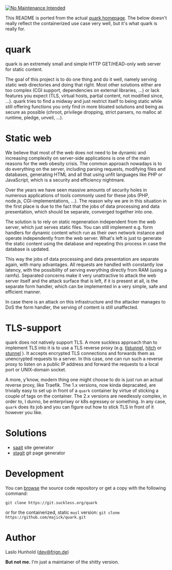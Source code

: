[![No Maintenance Intended](http://unmaintained.tech/badge.svg)](http://unmaintained.tech/)

This README is ported from the actual [quark homepage](https://tools.suckless.org/quark/). The below doesn't really reflect the containerized use case very well, but it's what quark is really for.

# quark
quark is an extremely small and simple HTTP GET/HEAD-only web server for static content.

The goal of this project is to do one thing and do it well, namely serving static web directories and doing that right. Most other solutions either are too complex (CGI support, dependencies on external libraries, ...) or lack features you expect (TLS, virtual hosts, partial content, not modified since, ...). quark tries to find a midway and just restrict itself to being static while still offering functions you only find in more bloated solutions and being as secure as possible (chroot, privilege dropping, strict parsers, no malloc at runtime, pledge, unveil, ...).

# Static web
We believe that most of the web does not need to be dynamic and increasing complexity on server-side applications is one of the main reasons for the web obesity crisis. The common approach nowadays is to do everything on the server, including parsing requests, modifying files and databases, generating HTML and all that using unfit languages like PHP or JavaScript, which is a security and efficiency nightmare.

Over the years we have seen massive amounts of security holes in numerous applications of tools commonly used for these jobs (PHP, node.js, CGI-implementations, ...). The reason why we are in this situation in the first place is due to the fact that the jobs of data processing and data presentation, which should be separate, converged together into one.

The solution is to rely on static regeneration independent from the web server, which just serves static files. You can still implement e.g. form handlers for dynamic content which run as their own network instance and operate independently from the web server. What's left is just to generate the static content using the database and repeating this process in case the database is updated.

This way the jobs of data processing and data presentation are separate again, with many advantages. All requests are handled with constantly low latency, with the possibility of serving everything directly from RAM (using a ramfs). Separated concerns make it very unattractive to attack the web server itself and the attack surface that is left, if it is present at all, is the separate form handler, which can be implemented in a very simple, safe and efficient manner.

In case there is an attack on this infrastructure and the attacker manages to DoS the form handler, the serving of content is still unaffected.

# TLS-support
quark does not natively support TLS. A more suckless approach than to implement TLS into it is to use a TLS reverse proxy (e.g. [tlstunnel](https://github.com/hannesm/tlstunnel), [hitch](https://hitch-tls.org/) or [stunnel](https://www.stunnel.org/) ). It accepts encrypted TLS connections and forwards them as unencrypted requests to a server. In this case, one can run such a reverse proxy to listen on a public IP address and forward the requests to a local port or UNIX-domain socket.

A more, y'know, modern thing one might choose to do is just run an actual reverse proxy, like Traefik. The 1.x versions, now kinda depracated, are trivially easy to set up in front of a `quark` container by virtue of sticking a couple of tags on the container. The 2.x versions are needlessly complex, in order to, I dunno, be enterprisey or k8s egressey or something. In any case, `quark` does its job and you can figure out how to stick TLS in front of it however you like.

# Solutions
- [saait](https://git.codemadness.org/saait/file/README.html) site generator
- [stagit](https://git.codemadness.org/stagit/file/README.html) git page generator

# Development
You can [browse](https://git.suckless.org/quark) the source code repository or get a copy with the following command:

`git clone https://git.suckless.org/quark`

or for the containerized, static `musl` version:
`git clone https://github.com/majick/quark.git`


# Author
Laslo Hunhold (dev@frign.de)

**But not me.** I'm just a maintainer of the shitty version.
